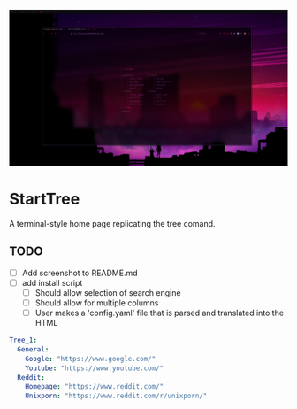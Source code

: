 <p align="center">
  <img src="/StartTree.png", title="StartTree"/>
</p>


# StartTree
A terminal-style home page replicating the tree comand.

## TODO
- [ ] Add screenshot to README.md
- [ ] add install script
  - [ ] Should allow selection of search engine
  - [ ] Should allow for multiple columns
  - [ ] User makes a 'config.yaml' file that is parsed and translated into the HTML

```yaml
Tree_1:
  General:
    Google: "https://www.google.com/"
    Youtube: "https://www.youtube.com/"
  Reddit:
    Homepage: "https://www.reddit.com/"
    Unixporn: "https://www.reddit.com/r/unixporn/"
```

